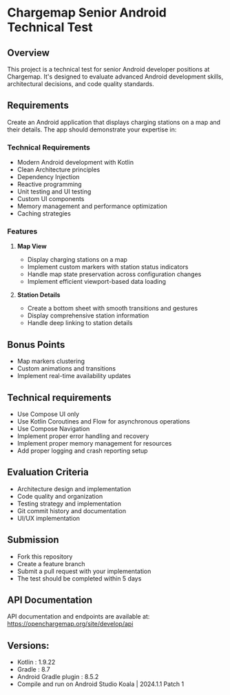 # Chargemap Senior Android Technical Test

## Overview
This project is a technical test for senior Android developer positions at Chargemap. It's designed to evaluate advanced Android development skills, architectural decisions, and code quality standards.

## Requirements
Create an Android application that displays charging stations on a map and their details. The app should demonstrate your expertise in:

### Technical Requirements
- Modern Android development with Kotlin
- Clean Architecture principles
- Dependency Injection
- Reactive programming
- Unit testing and UI testing
- Custom UI components
- Memory management and performance optimization
- Caching strategies

### Features
1. **Map View**
   - Display charging stations on a map
   - Implement custom markers with station status indicators
   - Handle map state preservation across configuration changes
   - Implement efficient viewport-based data loading

2. **Station Details**
   - Create a bottom sheet with smooth transitions and gestures
   - Display comprehensive station information
   - Handle deep linking to station details

## Bonus Points
- Map markers clustering
- Custom animations and transitions
- Implement real-time availability updates

## Technical requirements
- Use Compose UI only
- Use Kotlin Coroutines and Flow for asynchronous operations
- Use Compose Navigation
- Implement proper error handling and recovery
- Implement proper memory management for resources
- Add proper logging and crash reporting setup

## Evaluation Criteria
- Architecture design and implementation
- Code quality and organization
- Testing strategy and implementation
- Git commit history and documentation
- UI/UX implementation

## Submission
- Fork this repository
- Create a feature branch
- Submit a pull request with your implementation
- The test should be completed within 5 days

## API Documentation
API documentation and endpoints are available at: https://openchargemap.org/site/develop/api

## Versions:
- Kotlin : 1.9.22
- Gradle : 8.7
- Android Gradle plugin : 8.5.2
- Compile and run on Android Studio Koala | 2024.1.1 Patch 1